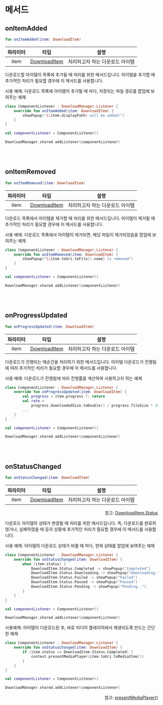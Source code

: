 # 메서드

## onItemAdded
```kotlin
fun onItemAdded(item: DownloadItem)
```
|파라미터|타입|설명|
|:--:|:--:|--|
|item|[DownloadItem](../../class/download-item/home.md)|처리하고자 하는 다운로드 아이템|

다운로드할 아이템이 목록에 추가될 때 처리를 위한 메서드입니다. 아이템을 추가할 때 추가적인 처리가 필요할 경우에 이 메서드를 사용합니다.

사용 예제: 다운로드 목록에 아이템이 추가될 때 마다, 저장되는 파일 경로를 팝업에 보여주는 예제
```kotlin
class ComponentListener : DownloadManager.Listener {
    override fun onItemAdded(item: DownloadItem) {
        showPopup("${item.displayPath} will be added!")
    }
}

val componentListener = ComponentListener()

DownloadManager.shared.addListener(componentListener)
```

<br><br>
## onItemRemoved
```kotlin
fun onItemRemoved(item: DownloadItem)
```
|파라미터|타입|설명|
|:--:|:--:|--|
|item|[DownloadItem](../../class/download-item/home.md)|처리하고자 하는 다운로드 아이템|

다운로드 목록에서 아이템을 제거할 때 처리를 위한 메서드입니다. 아이템이 제거될 때 추가적인 처리가 필요할 경우에 이 메서드를 사용합니다.

사용 예제: 다운로드 목록에서 아이템이 제거되면, 해당 파일이 제거되었음을 팝업에 보여주는 예제
```kotlin
class ComponentListener : DownloadManager.Listener {
    override fun onItemRemoved(item: DownloadItem) {
        showPopup("${item.toUri.toFile().name} is removed")
    }
}

val componentListener = ComponentListener()

DownloadManager.shared.addListener(componentListener)
```

<br><br>
## onProgressUpdated
```kotlin
fun onProgressUpdated(item: DownloadItem)
```
|파라미터|타입|설명|
|:--:|:--:|--|
|item|[DownloadItem](../../class/download-item/home.md)|처리하고자 하는 다운로드 아이템|

다운로드가 진행되는 매순간을 처리하기 위한 메서드입니다. 아이템 다운로드가 진행됨에 따라 추가적인 처리가 필요할 경우에 이 메서드를 사용합니다.

사용 예제: 다운로드가 진행됨에 따라 진행률을 계산하여 사용하고자 하는 예제
```kotlin
class ComponentListener : DownloadManager.Listener {
    override fun onProgressUpdated(item: DownloadItem) {
        val progress = item.progress ?: return
        val rate =
            progress.downloadedSize.toDouble() / progress.fileSize * 100
        ...
    }
}

val componentListener = ComponentListener()

DownloadManager.shared.addListener(componentListener)
```

<br><br>
## onStatusChanged
```kotlin
fun onStatusChanged(item: DownloadItem)
```
|파라미터|타입|설명|
|:--:|:--:|--|
|item|[DownloadItem](../../class/download-item/home.md)|처리하고자 하는 다운로드 아이템|

<div align="right">
참고: <a href="../../enum/download-item-status/home.md">DownloadItem.Status</a>
</div>

다운로드 아이템의 상태가 변경될 때 처리를 위한 메서드입니다. 즉, 다운로드를 완료하였거나, 실패하였을 때 등의 상황에 추가적인 처리가 필요할 경우에 이 메서드를 사용합니다.

사용 예제: 아이템의 다운로드 상태가 바뀔 때 마다, 현재 상태를 팝업에 보여주는 예제
```kotlin
class ComponentListener : DownloadManager.Listener {
    override fun onStatusChanged(item: DownloadItem) {
        when (item.status) {
            DownloadItem.Status.Completed -> showPopup("Completed")
            DownloadItem.Status.Downloading -> showPopup("Downloading.")
            DownloadItem.Status.Failed -> showPopup("Failed")
            DownloadItem.Status.Paused -> showPopup("Paused")
            DownloadItem.Status.Pending -> showPopup("Pending..")
        }
    }
}

val componentListener = ComponentListener()

DownloadManager.shared.addListener(componentListener)
```

사용예제: 아이템이 다운로드된 후, 바로 미디어 플레이어에서 재생되도록 만드는 간단한 예제
```kotlin
class ComponentListener : DownloadManager.Listener {
    override fun onStatusChanged(item: DownloadItem) {
        if (item.status == DownloadItem.Status.Completed) {
            context.presentMediaPlayer(item.toUri.toMediaItem())
        }
    }
}

val componentListener = ComponentListener()

DownloadManager.shared.addListener(componentListener)
```
<div align="right">
참고: <a href="../../class/context/home.md#presentmediaplayer">presentMediaPlayer()</a>
</div>
